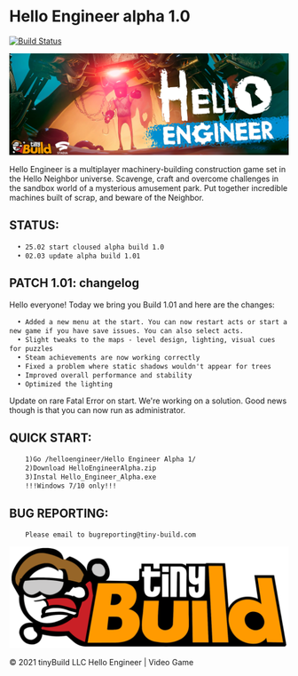 Hello Engineer alpha 1.0
=============================
[![Build Status](https://github.com/yiisoft/yii/workflows/build/badge.svg)](https://github.com/yiisoft/yii/actions)

![screenshot](screenshot1.png)

Hello Engineer is a multiplayer machinery-building construction game set in the Hello Neighbor universe. Scavenge, craft and overcome challenges in the sandbox world of a mysterious amusement park. Put together incredible machines built of scrap, and beware of the Neighbor.


 STATUS:
-----------

      • 25.02 start cloused alpha build 1.0 
      • 02.03 update alpha build 1.01


PATCH 1.01: changelog
---------------------
Hello everyone! Today we bring you Build 1.01 and here are the changes:

      • Added a new menu at the start. You can now restart acts or start a new game if you have save issues. You can also select acts.
      • Slight tweaks to the maps - level design, lighting, visual cues for puzzles
      • Steam achievements are now working correctly
      • Fixed a problem where static shadows wouldn't appear for trees
      • Improved overall performance and stability
      • Optimized the lighting

Update on rare Fatal Error on start. We're working on a solution. Good news though is that you can now run as administrator.

QUICK START:
-----------

        1)Go /helloengineer/Hello Engineer Alpha 1/
        2)Download HelloEngineerAlpha.zip
        3)Instal Hello_Engineer_Alpha.exe
        !!!Windows 7/10 only!!!
        
        
BUG REPORTING:
--------------
        Please email to bugreporting@tiny-build.com   


![screenshot](screenshot2.png)

© 2021 tinyBuild LLC
Hello Engineer | Video Game
